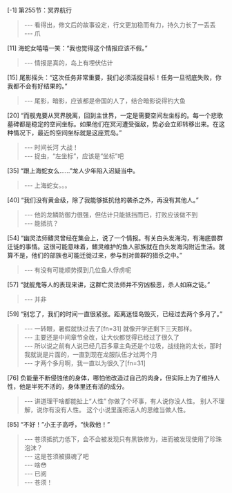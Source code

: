 
[-1] 第255节：冥界航行
>--- 看得出，修文后的故事设定，行文更加稳而有力，持久力长了一丢丢<br>
>--- 爪<br>

[11] 海蛇女嘻嘻一笑：“我也觉得这个情报应该不假。”
>--- 情报是真的，岛上有埋伏估计<br>

[15] 尾影摇头：“这次任务非常重要，我们必须活捉目标！任务一旦彻底失败，你我都不会有好结果的。”
>--- 尾影，暗影，应该都是帝国的人了，结合暗影说得钓大鱼<br>

[20] “而舰鬼要从冥界脱离，回到主世界，一定是需要空间左坐标的。每一个悲歌墓碑都是稳定的空间坐标。如果他们在冥河遭受强敌，势必会立即转移出来。在这种情况下，最近的空间坐标就是这座荒岛。”
>--- 时间长河 大战！<br>
>--- 捉虫，“左坐标”，应该是“坐标”吧<br>

[35] “跟上海蛇女么……”龙人少年陷入迟疑当中。
>--- 上海蛇女。。。<br>

[40] “我们没有黄金级，除了我能够抵抗他的袭杀之外，再没有其他人。”
>--- 他的龙鳞防御力很强，但估计只能抵挡而已，打败应该做不到<br>
>--- 能抵抗？<br>

[54] “幽灵法师鳍灵曾经在集会上，说了一个情报。有关白头发海沟，有海底兽群迁徙的事情。这很可能意味着，鳍灵维护的鱼人部族就在白头发海沟附近生活。就算不是，他们的部族也可能迁徙过来，参与到对兽群的猎杀之中。”
>--- 有没有可能顺势摸到几位鱼人俘虏呢<br>

[57] “就舰鬼等人的表现来讲，这群亡灵法师并不穷凶极恶，杀人如麻之徒。”
>--- 并非<br>

[59] “别忘了，我们的时间一直很紧张。距离迷怪岛毁灭，已经过去两个多月了。”
>--- 一转眼，暑假就快过去了[fn=31]
就像开学还剩下三天那样。<br>
>--- 主要还是中间章节全改，让大伙都觉得已经过了很久了<br>
>--- 所以说之前有人说已经几百多章主角还是个垃圾，战线拖的太长，那时我就说是片面的，一直到现在龙服队伍才过两个月<br>
>--- 才两个多月啊，我一直以为很久了[fn=31]<br>

[76] 负能量不断侵蚀他的身体，哪怕他改造过自己的肉身，但实际上为了维持人性，他是半死不活的，身体里还有活的成分。
>--- 讲道理干啥都能扯上“人性”
你做了个坏事，有人说你没人性。
别人不理解，说你有没有人性。
这个小说里面把活人的思维当做人性。<br>

[85] “不好！”小王子高呼，“快救他！”
>--- 苍须抵抗力低下，会不会被发现只有黑铁修为，进而被发现使用了珍珠泡沫？<br>
>--- 这是苍须被摄魂了吧<br>
>--- 啥😳<br>
>--- 已阅<br>
>--- 苍须！<br>
